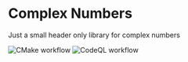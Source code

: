 # Complex Numbers

Just a small header only library for complex numbers

![CMake workflow](https://github.com/TamirPerek/Complex-Lib/actions/workflows/cmake.yml/badge.svg) ![CodeQL workflow](https://github.com/TamirPerek/Complex-Lib/actions/workflows/codeql-analysis.yml/badge.svg)